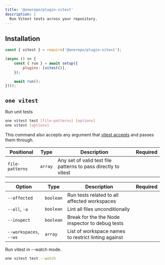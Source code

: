 ```yaml
---
title: '@onerepo/plugin-vitest'
description: |
  Run Vitest tests across your repository.
---
```


## Installation

```js
const { vitest } = require('@onerepo/plugin-vitest');

(async () => {
	const { run } = await setup({
		plugins: [vitest()],
	});

	await run();
})();
```

<!-- start-onerepo-sentinel -->

## `one vitest`

Run unit tests

```sh
one vitest test [file-patterns] [options]
one vitest [options]
```

This command also accepts any argument that [vitest accepts](https://vitest.dev/guide/cli.html) and passes them through.

| Positional      | Type    | Description                                                    | Required |
| --------------- | ------- | -------------------------------------------------------------- | -------- |
| `file-patterns` | `array` | Any set of valid test file patterns to pass directly to vitest |          |

| Option                 | Type      | Description                                         | Required |
| ---------------------- | --------- | --------------------------------------------------- | -------- |
| `--affected`           | `boolean` | Run tests related to all affected workspaces        |          |
| `--all`, `-a`          | `boolean` | Lint all files unconditionally                      |          |
| `--inspect`            | `boolean` | Break for the the Node inspector to debug tests     |          |
| `--workspaces`, `--ws` | `array`   | List of workspace names to restrict linting against |          |

Run vitest in --watch mode.

```sh
one vitest test --watch
```

<!-- end-onerepo-sentinel -->
